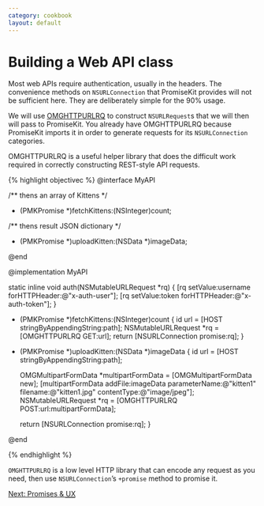 ```yaml
---
category: cookbook
layout: default
---
```


#  Building a Web API class

Most web APIs require authentication, usually in the headers. The convenience methods on `NSURLConnection` that PromiseKit provides will not be sufficient here. They are deliberately simple for the 90% usage.

We will use <a href="https://github.com/mxcl/OMGHTTPURLRQ">OMGHTTPURLRQ</a> to construct `NSURLRequest`s that we will then will pass to PromiseKit. You already have OMGHTTPURLRQ because PromiseKit imports it in order to generate requests for its `NSURLConnection` categories.

OMGHTTPURLRQ is a useful helper library that does the difficult work required in correctly constructing REST-style API requests.

{% highlight objectivec %}
@interface MyAPI

/**
 thens an array of Kittens
*/
+ (PMKPromise *)fetchKittens:(NSInteger)count;

/**
 thens result JSON dictionary
*/
+ (PMKPromise *)uploadKitten:(NSData *)imageData;

@end

@implementation MyAPI

static inline void auth(NSMutableURLRequest *rq) {
    [rq setValue:username forHTTPHeader:@"x-auth-user"];
    [rq setValue:token forHTTPHeader:@"x-auth-token"];
}

+ (PMKPromise *)fetchKittens:(NSInteger)count {
    id url = [HOST stringByAppendingString:path];
    NSMutableURLRequest *rq = [OMGHTTPURLRQ GET:url];
    return [NSURLConnection promise:rq];
}

+ (PMKPromise *)uploadKitten:(NSData *)imageData {
    id url = [HOST stringByAppendingString:path];
    
    OMGMultipartFormData *multipartFormData = [OMGMultipartFormData new];
    [multipartFormData addFile:imageData parameterName:@"kitten1" filename:@"kitten1.jpg" contentType:@"image/jpeg"];
    NSMutableURLRequest *rq = [OMGHTTPURLRQ POST:url:multipartFormData];

    return [NSURLConnection promise:rq];
}

@end

{% endhighlight %}


`OMGHTTPURLRQ` is a low level HTTP library that can encode any request as you need, then use `NSURLConnection`’s `+promise` method to promise it.

<div><a class="pagination" href="/promises-and-ux">Next: Promises &amp; <abbr title="User Experience">UX</abbr></a></div>
